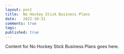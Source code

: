 ```yaml
---
layout: post
title:  No Hockey Stick Business Plans
date:   2022-10-31
comments: true
tags: 
published: true
---
```

 
Content for No Hockey Stick Business Plans goes here.
 
